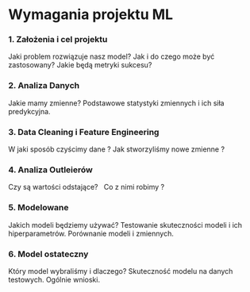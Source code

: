 # Wymagania projektu ML

### 1. Założenia i cel projektu 
Jaki problem rozwiązuje nasz model? 
Jak i do czego może być zastosowany?
Jakie będą metryki sukcesu? 
### 2. Analiza Danych
Jakie mamy zmienne? 
Podstawowe statystyki zmiennych i ich siła predykcyjna.
### 3. Data Cleaning i Feature Engineering 
W jaki sposób czyścimy dane ?
Jak stworzyliśmy nowe zmienne ?
### 4. Analiza Outleierów
Czy są wartości odstające?  
Co z nimi robimy ? 
### 5. Modelowane
Jakich modeli będziemy używać?
Testowanie skuteczności modeli i ich hiperparametrów.
Porównanie modeli i zmiennych.
### 6. Model ostateczny
Który model wybraliśmy i dlaczego?
Skuteczność modelu na danych testowych.
Ogólnie wnioski.
